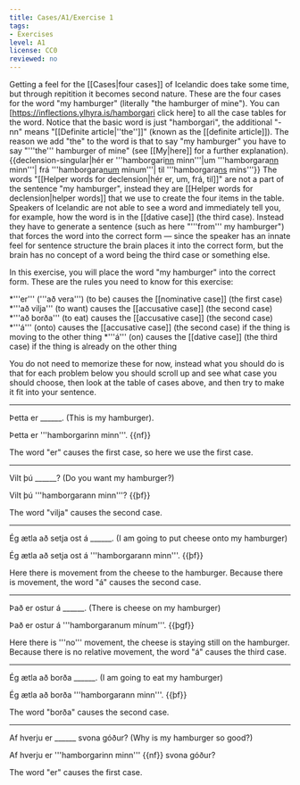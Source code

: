 ```yaml
---
title: Cases/A1/Exercise 1
tags:
- Exercises
level: A1
license: CC0
reviewed: no
---
```


Getting a feel for the [[Cases|four cases]] of Icelandic does take some time, but through repitition it becomes second nature. These are the four cases for the word "my hamburger" (literally "the hamburger of mine"). You can [https://inflections.ylhyra.is/hamborgari click here] to all the case tables for the word. Notice that the basic word is just "hamborgari", the additional "-nn" means "[[Definite article|''the'']]" (known as the [[definite article]]). The reason we add "the" to the word is that to say "my hamburger" you have to say "'''the''' hamburger of mine" (see [[My|here]] for a further explanation).{{declension-singular|hér er '''hamborgari<u>nn</u> minn'''|um '''hamborgara<u>nn</u> minn'''| frá '''hamborgara<u>num</u> mínum'''| til '''hamborgara<u>ns</u> míns'''}}
The words "[[Helper words for declension|hér er, um, frá, til]]" are not a part of the sentence "my hamburger", instead they are [[Helper words for declension|helper words]] that we use to create the four items in the table. Speakers of Icelandic are not able to see a word and immediately tell you, for example, how the word is in the [[dative case]] (the third case). Instead they have to generate a sentence (such as here "'''from''' my hamburger") that forces the word into the correct form — since the speaker has an innate feel for sentence structure the brain places it into the correct form, but the brain has no concept of a word being the third case or something else.

In this exercise, you will place the word "my hamburger" into the correct form. These are the rules you need to know for this exercise:

*'''er''' ('''að vera''') (to be) causes the [[nominative case]] (the first case)
*'''að vilja''' (to want) causes the [[accusative case]] (the second case)
*'''að borða''' (to eat) causes the [[accusative case]] (the second case)
*'''á''' (onto) causes the [[accusative case]] (the second case) if the thing is moving to the other thing
*'''á''' (on) causes the [[dative case]] (the third case) if the thing is already on the other thing

You do not need to memorize these for now, instead what you should do is that for each problem below you should scroll up and see what case you should choose, then look at the table of cases above, and then try to make it fit into your sentence.
***

Þetta er ______. (This is my hamburger).

<Collapse>
Þetta er '''hamborgarinn minn'''. {{nf}}

The word "er" causes the first case, so here we use the first case.
</Collapse>
***

Vilt þú ______? (Do you want my hamburger?)

<Collapse>
Vilt þú '''hamborgarann minn'''? {{þf}}

The word "vilja" causes the second case.
</Collapse>
***

Ég ætla að setja ost á ______. (I am going to put cheese onto my hamburger)

<Collapse>
Ég ætla að setja ost á '''hamborgarann minn'''. {{þf}}

Here there is movement from the cheese to the hamburger. Because there is movement, the word "á" causes the second case.
</Collapse>
***

Það er ostur á ______. (There is cheese on my hamburger)

<Collapse>
Það er ostur á '''hamborgaranum mínum'''. {{þgf}}

Here there is '''no''' movement, the cheese is staying still on the hamburger. Because there is no relative movement, the word "á" causes the third case.
</Collapse>
***

Ég ætla að borða ______. (I am going to eat my hamburger)

<Collapse>
Ég ætla að borða '''hamborgarann minn'''. {{þf}}

The word "borða" causes the second case.
</Collapse>
***

Af hverju er ______ svona góður? (Why is my hamburger so good?)

<Collapse>
Af hverju er '''hamborgarinn minn''' {{nf}} svona góður?

The word "er" causes the first case.
</Collapse>
